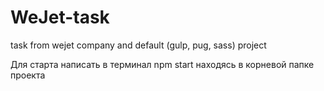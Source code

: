 # WeJet-task
task from wejet company and default (gulp, pug, sass) project

Для старта написать в терминал npm start находясь в корневой папке проекта
